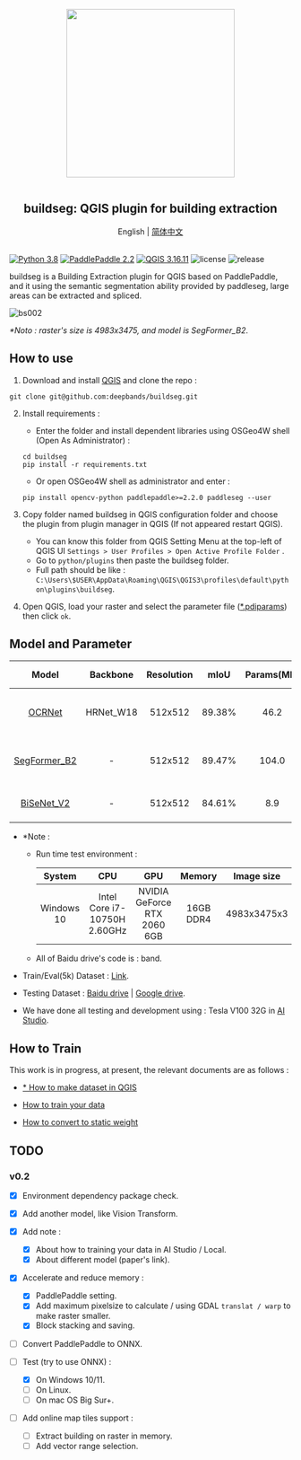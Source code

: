 <div align="center">
    <article style="display: flex; flex-direction: column; align-items: center; justify-content: center;">
        <p align="center"><img width="300" src="./docs/img/logo.png" /></p>
        <h1 style="width: 100%; text-align: center;">buildseg: QGIS plugin for building extraction</h1>
    </article>
    English | <a href="./docs/README_CN.md">简体中文</a>
</div>

<br/>

[![Python 3.8](https://img.shields.io/badge/python-3.8-yellow.svg)](https://www.python.org/downloads/release/python-380/) [![PaddlePaddle 2.2](https://img.shields.io/badge/paddlepaddle-2.2+-blue.svg)](https://www.paddlepaddle.org.cn/install/quick?docurl=/documentation/docs/en/install/pip/windows-pip_en.html) [![QGIS 3.16.11](https://img.shields.io/badge/qgis-3.16.11+-green.svg)](https://www.qgis.org/) ![license](https://img.shields.io/github/license/deepbands/buildseg) ![release](https://img.shields.io/badge/release-v0.1-red.svg)

buildseg is a Building Extraction plugin for QGIS based on PaddlePaddle, and it using the semantic segmentation ability provided by paddleseg, large areas can be extracted and spliced.

![bs002](https://user-images.githubusercontent.com/71769312/146371414-8c325496-d9e2-4f1e-891f-97bf3ca07716.gif)

*\*Noto : raster's size is 4983x3475, and model is SegFormer_B2*.

## How to use

1. Download and install [QGIS](https://www.qgis.org/en/site/) and clone the repo :
``` git
git clone git@github.com:deepbands/buildseg.git
```

2. Install requirements :
   - Enter the folder and install dependent libraries using OSGeo4W shell (Open As Administrator) :
   ``` shell
   cd buildseg
   pip install -r requirements.txt
   ```
   - Or open OSGeo4W shell as administrator and enter :
    ``` shell
    pip install opencv-python paddlepaddle>=2.2.0 paddleseg --user
    ```

3. Copy folder named buildseg in QGIS configuration folder and choose the plugin from plugin manager in QGIS (If not appeared restart QGIS).
   - You can know this folder from QGIS Setting Menu at the top-left of QGIS UI `Settings > User Profiles > Open Active Profile Folder` .
   - Go to `python/plugins` then paste the buildseg folder.
   - Full path should be like : `C:\Users\$USER\AppData\Roaming\QGIS\QGIS3\profiles\default\python\plugins\buildseg`.

4. Open QGIS, load your raster and select the parameter file ([*.pdiparams](https://cloud.a-boat.cn:2021/share/3xda5wmV)) then click `ok`. 

## Model and Parameter

|                        Model                         | Backbone  | Resolution |  mIoU  | Params(MB) | Running Time(s) |                        Static Weight                         |
| :--------------------------------------------------: | :-------: | :--------: | :----: | :--------: | :-------------: | :----------------------------------------------------------: |
|    [OCRNet](https://arxiv.org/pdf/1909.11065.pdf)    | HRNet_W18 |  512x512   | 89.38% |    46.2    |     269.805     | [Baidu drive](https://pan.baidu.com/s/1aQVc3InoUmxoGKSHCitvBw) \| [Google drive](https://drive.google.com/file/d/1LkwvAfIWf_RO4ybSAc_7yLm4hNp_sWjD/view?usp=sharing) |
| [SegFormer_B2](https://arxiv.org/pdf/2112.08275.pdf) |     -     |  512x512   | 89.47% |   104.0    |     171.245     | [Baidu drive](https://pan.baidu.com/s/1QohTl65OmYOU__ESQjcAcg) \| [Google drive](https://drive.google.com/file/d/1Kihnb5yRK0-aNnD_ZHgWUmLJqMzJKq_L/view?usp=sharing) |
|  [BiSeNet_V2](https://arxiv.org/pdf/2004.02147.pdf)  |     -     |  512x512   | 84.61% |    8.9     |     49.493      |                       For testing now                        |

- \*Note : 

  - Run time test environment :

    |   System   |             CPU              |             GPU             |  Memory   | Image size  |
    | :--------: | :--------------------------: | :-------------------------: | :-------: | :---------: |
    | Windows 10 | Intel Core i7-10750H 2.60GHz | NVIDIA GeForce RTX 2060 6GB | 16GB DDR4 | 4983x3475x3 |

  - All of Baidu drive's code is : band.

- Train/Eval(5k) Dataset : [Link](https://aistudio.baidu.com/aistudio/datasetdetail/102929).
- Testing Dataset : [Baidu drive](https://pan.baidu.com/s/14novqjR7gEXVCLwZkxqepw) | [Google drive](https://drive.google.com/file/d/1aySfvIzAnQDkVKUkFmyNq8O7p2S3IhUl/view?usp=sharing).

- We have done all testing and development using : Tesla V100 32G in [AI Studio](https://aistudio.baidu.com/aistudio/index).

## How to Train

This work is in progress, at present, the relevant documents are as follows :

- [\* How to make dataset in QGIS](https://github.com/deepbands/deep-learning-datasets-maker)

- [How to train your data](./docs/train/train.md)
- [How to convert to static weight](./docs/train/to_static.md)

## TODO

### v0.2

- [x] Environment dependency package check.

- [x] Add another model, like Vision Transform.

- [x] Add note :
    - [x] About how to training your data in AI Studio / Local.
    - [x] About different model (paper's link).

- [x] Accelerate and reduce memory :
    - [x] PaddlePaddle setting.
    - [x] Add maximum pixelsize to calculate / using GDAL `translat / warp` to make raster smaller.
    - [x] Block stacking and saving.
- [ ] Convert PaddlePaddle to ONNX.
  
- [ ] Test (try to use ONNX) :
  - [x] On Windows 10/11.
  - [ ] On Linux.
  - [ ] On mac OS Big Sur+.

- [ ] Add online map tiles support :
	- [ ] Extract building on raster in memory.
	- [ ] Add vector range selection.
